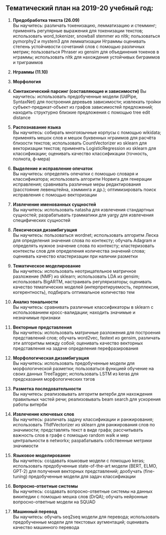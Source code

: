 ## Тематический план на 2019-20 учебный год:

1. **Предобработка текста (26.09)**	  
Вы научитесь: различать токенизацию, лемматизацию и стемминг; применять регулярные выражения для токенизации текстов; использовать word_tokenizer, snowball stemmer из nltk; пользоваться pymorphy2 и mystem3 для лемматизации
Нграммы	оценивать степень устойчивости сочетаний слов с помощью различных метрик; пользоваться Phraser из gensim для объединения токенов в нграммы; использовать nltk для нахождения устойчивых биграммов и триграммов
	
2. **Нграммы (11.10)** 

3. **Морфология**

4. **Синтаксический парсинг (составляющие и зависимости)**
Вы научитесь: использовать предобученные модели (UdPipe, SyntaxNet) для построения деревьев зависимости; извлекать тройки субъект-предикат-объект из графов зависимостей предложений; находить структурно близкие предложения с помощью tree edit distance

5. **Распознавание языка**    
Вы научитесь: собирать многоязычные корпусы с помощью wikidata; применять мешок слов и мешок буквенных нграммов для расчёта близости текстов; использовать CountVectorizer из sklearn для векторизации текстов; применять LogisticRegression из sklearn для классификации; оценивать качество классификации (точность, полнота, ф-мера)

6. **Выделение и исправление опечаток**    
Вы научитесь: определять опечатки с помощью словаря и классификатора; использовать алгоритм Норвига для генерации исправления; сравнивать различные меры редактирования (расстояние левенштейна, хэмминга и др.); оптимизировать поиск исправления с помощью векторизации

7. **Извлечение именованных сущностей**   
Вы научитесь: использовать natasha для извлечения стандартных сущностей; разрабатывать грамматики для yargy для извлечения специфических сущностей

8. **Лексическая дизамбигуация**  
Вы научитесь: пользоваться wordnet; использовать алгоритм Леска для определения значения слова по контексту; обучать Adagram и определять нужное значение слова по контексту; кластеризовать контексты слов для определения количества значений слова; оценивать качество кластеризации при наличии разметки
	
9. **Тематическое моделирование**  
Вы научитесь: использовать неотрицательное матричное разложение (NMF) из sklearn; использовать LDA из gensim; использовать BigARTM, настраивать регуляризаторы; оценивать качество тематических моделей (интерпретируемость, перплексия, когерентность), подбирать оптимальное количество тем

10. **Анализ тональности**  
Вы научитесь: сравнивать различные классификаторы в sklearn с использованием кросс-валидации; находить значимые и незначимые признаки

11. **Векторные представления**  
Вы научитесь: использовать матричные разложения для построения представлений слов; обучать word2vec, fastext из gensim, различать эти алгоритмы между собой; оценивать качество векторных представления на задаче определения перефразирования

12. **Морфологическая дизамбигуация**  
Вы научитесь: использовать предобученные модели для морфологической разметки; пользоваться функцией обучение на своих данных TreeTagger; использовать LSTM из keras для предсказания морфологических тэгов

13. **Разметка последовательности**  
Вы научитесь: реализовывать алгоритм витерби для нахождения правильных частей речи; реализовывать beam search для ускорения работы витерби


14. **Извлечение ключевых слов**   
Вы научитесь: различать задачу классификации и ранжирования; использовать TfidfVectorizer из sklearn для ранжирования слов по значимости; представлять текст в виде графа; рассчитывать важность слов в графе с помощью random walk и мер центральности в networkx; разрабатывать собственные метрики значимости

15. **Языковое моделирование**  
Вы научитесь: создавать языковые модели с помощью keras; использовать предобученные state-of-the-art модели (BERT, ELMO, GPT-2) для получения векторных представлений; дообучать (fine-tuning) предобученные модели для задач классификации

16. **Вопросно-ответные системы**   
Вы научитесь: создавать вопросно-ответные системы на данных википедии с помощью мешка слов (DrQA); обучать нейронные вопросно-ответные модели на SQUAD

17. **Машинный перевод**   
Вы научитесь: обучать seq2seq модели для перевода; использовать предобученные модели для текстовых аугментаций; оценивать качество машинного перевода
